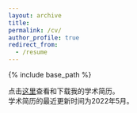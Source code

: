 ```yaml
---
layout: archive
title: 
permalink: /cv/
author_profile: true
redirect_from:
  - /resume
---
```


{% include base_path %}

点击[这里](http://sym915.github.io/files/symCV2022.5.21.pdf)查看和下载我的学术简历。<br>
学术简历的最近更新时间为2022年5月。
